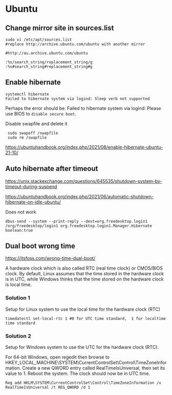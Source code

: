 # Ubuntu

## Change mirror site in sources.list
```
sudo vi /etc/apt/sources.list
#replace http://archive.ubuntu.com/ubuntu with another mirror

#http://au.archive.ubuntu.com/ubuntu

:%s/search_string/replacement_string/g
:%s#search_string#replacement_string#g
```

## Enable hibernate
```
systemctl hibernate
Failed to hibernate system via logind: Sleep verb not supported
```
Perhaps the error should be: Failed to hibernate system via logind: Please use BIOS to `disable secure boot`.

Disable swapfile and delete it
```
 sudo swapoff /swapfile  
 sudo rm /swapfile
```
https://ubuntuhandbook.org/index.php/2021/08/enable-hibernate-ubuntu-21-10/

## Auto hibernate after timeout
https://unix.stackexchange.com/questions/645535/shutdown-system-by-timeout-during-suspend

https://ubuntuhandbook.org/index.php/2021/06/automatic-shutdown-hibernate-on-idle-ubuntu/

Does not work
```
dbus-send --system --print-reply --dest=org.freedesktop.login1 /org/freedesktop/login1 org.freedesktop.login1.Manager.Hibernate boolean:true
```

## Dual boot wrong time
https://itsfoss.com/wrong-time-dual-boot/

A hardware clock which is also called RTC (real time clock) or CMOS/BIOS clock. By default, Linux assumes that the time stored in the hardware clock is in UTC, while Windows thinks that the time stored on the hardware clock is local time.

### Solution 1 
Setup for Linux system to use the local time for the hardware clock (RTC)
```
timedatectl set-local-rtc 1 #0 for UTC time standard,  1 for localtime time standard
```

### Solution 2
Setup for Windows system to use the UTC for the hardware clock (RTC). 

For 64-bit Windows, open regedit then browse to HKEY_LOCAL_MACHINE\SYSTEM\CurrentControlSet\Control\TimeZoneInformation. 
Create a new QWORD entry called RealTimeIsUniversal, then set its value to 1. Reboot the system. The clock should now be in UTC time.
```
Reg add HKLM\SYSTEM\CurrentControlSet\Control\TimeZoneInformation /v RealTimeIsUniversal /t REG_QWORD /d 1
```
